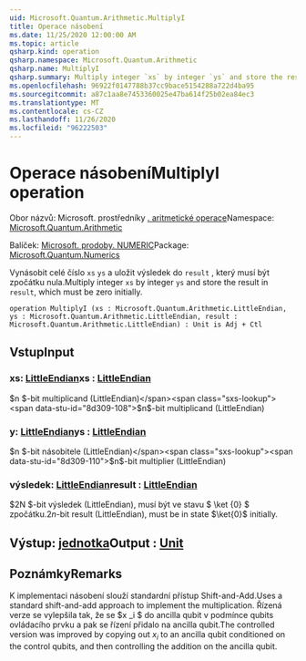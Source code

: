 ```yaml
---
uid: Microsoft.Quantum.Arithmetic.MultiplyI
title: Operace násobení
ms.date: 11/25/2020 12:00:00 AM
ms.topic: article
qsharp.kind: operation
qsharp.namespace: Microsoft.Quantum.Arithmetic
qsharp.name: MultiplyI
qsharp.summary: Multiply integer `xs` by integer `ys` and store the result in `result`, which must be zero initially.
ms.openlocfilehash: 96922f0147788b37cc9bace5154288a722d4ba95
ms.sourcegitcommit: a87c1aa8e7453360025e47ba614f25b02ea84ec3
ms.translationtype: MT
ms.contentlocale: cs-CZ
ms.lasthandoff: 11/26/2020
ms.locfileid: "96222503"
---
```

# <a name="multiplyi-operation"></a><span data-ttu-id="8d309-102">Operace násobení</span><span class="sxs-lookup"><span data-stu-id="8d309-102">MultiplyI operation</span></span>

<span data-ttu-id="8d309-103">Obor názvů: Microsoft. prostředníky [. aritmetické operace](xref:Microsoft.Quantum.Arithmetic)</span><span class="sxs-lookup"><span data-stu-id="8d309-103">Namespace: [Microsoft.Quantum.Arithmetic](xref:Microsoft.Quantum.Arithmetic)</span></span>

<span data-ttu-id="8d309-104">Balíček: [Microsoft. prodoby. NUMERIC](https://nuget.org/packages/Microsoft.Quantum.Numerics)</span><span class="sxs-lookup"><span data-stu-id="8d309-104">Package: [Microsoft.Quantum.Numerics](https://nuget.org/packages/Microsoft.Quantum.Numerics)</span></span>


<span data-ttu-id="8d309-105">Vynásobit celé číslo `xs` `ys` a uložit výsledek do `result` , který musí být zpočátku nula.</span><span class="sxs-lookup"><span data-stu-id="8d309-105">Multiply integer `xs` by integer `ys` and store the result in `result`, which must be zero initially.</span></span>

```qsharp
operation MultiplyI (xs : Microsoft.Quantum.Arithmetic.LittleEndian, ys : Microsoft.Quantum.Arithmetic.LittleEndian, result : Microsoft.Quantum.Arithmetic.LittleEndian) : Unit is Adj + Ctl
```


## <a name="input"></a><span data-ttu-id="8d309-106">Vstup</span><span class="sxs-lookup"><span data-stu-id="8d309-106">Input</span></span>

### <a name="xs--littleendian"></a><span data-ttu-id="8d309-107">xs: [LittleEndian](xref:Microsoft.Quantum.Arithmetic.LittleEndian)</span><span class="sxs-lookup"><span data-stu-id="8d309-107">xs : [LittleEndian](xref:Microsoft.Quantum.Arithmetic.LittleEndian)</span></span>

<span data-ttu-id="8d309-108">$n $-bit multiplicand (LittleEndian)</span><span class="sxs-lookup"><span data-stu-id="8d309-108">$n$-bit multiplicand (LittleEndian)</span></span>


### <a name="ys--littleendian"></a><span data-ttu-id="8d309-109">y: [LittleEndian](xref:Microsoft.Quantum.Arithmetic.LittleEndian)</span><span class="sxs-lookup"><span data-stu-id="8d309-109">ys : [LittleEndian](xref:Microsoft.Quantum.Arithmetic.LittleEndian)</span></span>

<span data-ttu-id="8d309-110">$n $-bit násobitele (LittleEndian)</span><span class="sxs-lookup"><span data-stu-id="8d309-110">$n$-bit multiplier (LittleEndian)</span></span>


### <a name="result--littleendian"></a><span data-ttu-id="8d309-111">výsledek: [LittleEndian](xref:Microsoft.Quantum.Arithmetic.LittleEndian)</span><span class="sxs-lookup"><span data-stu-id="8d309-111">result : [LittleEndian](xref:Microsoft.Quantum.Arithmetic.LittleEndian)</span></span>

<span data-ttu-id="8d309-112">$2N $-bit výsledek (LittleEndian), musí být ve stavu $ \ket {0} $ zpočátku.</span><span class="sxs-lookup"><span data-stu-id="8d309-112">$2n$-bit result (LittleEndian), must be in state $\ket{0}$ initially.</span></span>



## <a name="output--unit"></a><span data-ttu-id="8d309-113">Výstup: [jednotka](xref:microsoft.quantum.lang-ref.unit)</span><span class="sxs-lookup"><span data-stu-id="8d309-113">Output : [Unit](xref:microsoft.quantum.lang-ref.unit)</span></span>



## <a name="remarks"></a><span data-ttu-id="8d309-114">Poznámky</span><span class="sxs-lookup"><span data-stu-id="8d309-114">Remarks</span></span>

<span data-ttu-id="8d309-115">K implementaci násobení slouží standardní přístup Shift-and-Add.</span><span class="sxs-lookup"><span data-stu-id="8d309-115">Uses a standard shift-and-add approach to implement the multiplication.</span></span>
<span data-ttu-id="8d309-116">Řízená verze se vylepšila tak, že se $x _i $ do ancilla qubit v podmínce qubits ovládacího prvku a pak se řízení přidalo na ancilla qubit.</span><span class="sxs-lookup"><span data-stu-id="8d309-116">The controlled version was improved by copying out $x_i$ to an ancilla qubit conditioned on the control qubits, and then controlling the addition on the ancilla qubit.</span></span>